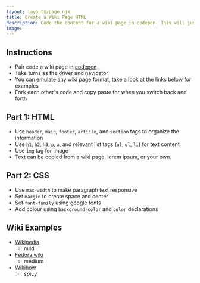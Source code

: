 ```yaml
---
layout: layouts/page.njk
title: Create a Wiki Page HTML 
description: Code the content for a wiki page in codepen. This will just focus on adding content in html.
image:
---
```


## Instructions
- Pair code a wiki page in [codepen](https://codepen.io)
- Take turns as the driver and navigator
- You can emulate any wiki page format, take a look at the links below for examples
- Fork each other's code and copy paste for when you switch back and forth

## Part 1: HTML
- Use `header`, `main`, `footer`, `article`, and `section` tags to organize the information
- Use `h1`, `h2`, `h3`, `p`, `a`, and relevant list tags (`ul`, `ol`, `li`) for text content
- Use `img` tag for image
- Text can be copied from a wiki page, lorem ipsum, or your own.

## Part 2: CSS
- Use `max-width` to make paragraph text responsive
- Set `margin` to create space and center
- Set `font-family` using google fonts
- Add colour using `background-color` and `color` declarations

## Wiki Examples
- [Wikipedia](https://en.wikipedia.org/wiki/HTML5)
  - mild
- [Fedora wiki](https://fedoraproject.org/wiki/Packaging:Node.js)
  - medium
- [Wikihow](https://www.wikihow.com/Be-Safe-and-Smart-on-the-Internet)
  - spicy